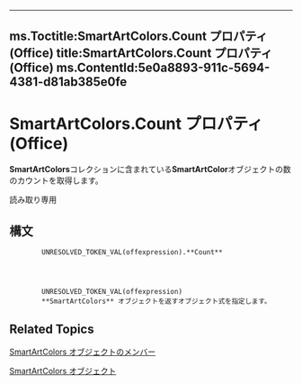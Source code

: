 

---
ms.Toctitle:SmartArtColors.Count プロパティ (Office)
title:SmartArtColors.Count プロパティ (Office)
ms.ContentId:5e0a8893-911c-5694-4381-d81ab385e0fe
---
# SmartArtColors.Count プロパティ (Office)




**SmartArtColors**コレクションに含まれている**SmartArtColor**オブジェクトの数のカウントを取得します。

読み取り専用

## 構文

            UNRESOLVED_TOKEN_VAL(offexpression).**Count**




            UNRESOLVED_TOKEN_VAL(offexpression)
            **SmartArtColors** オブジェクトを返すオブジェクト式を指定します。



## Related Topics

[SmartArtColors オブジェクトのメンバー](c371e814-7621-2c01-c0fe-93003892646f.md)

[SmartArtColors オブジェクト](a1929517-b1fb-c6fe-b6db-03f7ef1ef894.md)




